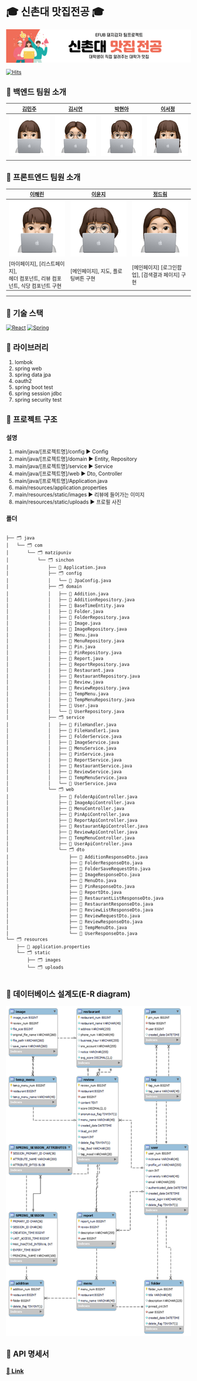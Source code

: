 # 🎓 신촌대 맛집전공 🎓
<img src = "https://github.com/Pork-Potatoes/Pork-Potatoes-Front/raw/main/food-major/src/assets/banner.png"/>

[![Hits](https://hits.seeyoufarm.com/api/count/incr/badge.svg?url=https%3A%2F%2Fgithub.com%2FPork-Potatoes%2FPork-Potatoes-Back&count_bg=%23E0755F&title_bg=%239E5D50&icon=&icon_color=%23E0755F&title=hits&edge_flat=false)](https://hits.seeyoufarm.com)

## 🍏 백엔드 팀원 소개
| [김민주](https://github.com/MINJU-KIMmm)                                                                                             | [김시연](https://github.com/siyeonkm)                                                                                              | [박현아](https://github.com/hak2711)                                                                                               | [이서정](https://github.com/seojunglee)                                                                                               |
|----------------------------------------------------------------------------------------------------|-----------------------------------------------------------------------------------------------------|------------------------------------------------------------------------------------------------------|------------------------------------------------------------------------------------------------------|
| <img src = "https://github.com/MINJU-KIMmm/GitHubTest/blob/main/image/porkProfile/KimMinju.jpeg"/> | <img src = "https://github.com/MINJU-KIMmm/GitHubTest/blob/main/image/porkProfile/KimSiyeon.jpeg"/> | <img src = "https://github.com/MINJU-KIMmm/GitHubTest/blob/main/image/porkProfile/ParkHyunah.jpeg"/> | <img src = "https://github.com/MINJU-KIMmm/GitHubTest/blob/main/image/porkProfile/LeeSeojung.jpeg"/> |
|                                                                                                    |                                                                                                     |                                                                                                      |                                                                                                      |

## 🍎 프론트엔드 팀원 소개
| [이해린](https://github.com/dazzlynnnn)                                                            | [이윤지](https://github.com/L-Yunji)                                                                | [정드림](https://github.com/dream0214)                                                               |
|----------------------------------------------------------------------------------------------------|-----------------------------------------------------------------------------------------------------|------------------------------------------------------------------------------------------------------|
| <img src = "https://github.com/MINJU-KIMmm/GitHubTest/blob/main/image/porkProfile/LeeHaerin.jpeg"/> | <img src = "https://github.com/MINJU-KIMmm/GitHubTest/blob/main/image/porkProfile/LeeYunji.jpeg"/> | <img src = "https://github.com/MINJU-KIMmm/GitHubTest/blob/main/image/porkProfile/JungDream.jpeg"/> |
| [마이페이지], [리스트페이지], <br/>헤더 컴포넌트, 리뷰 컴포넌트, 식당 컴포넌트 구현                | [메인페이지], 지도, 플로팅버튼 구현                                                                 | [메인페이지] [로그인팝업], [검색결과 페이지] 구현                                                    |

-------------------
## 🍊 기술 스택
[![React](https://img.shields.io/badge/React-61DAFB?style=round-square&logo=React&logoColor=black)](https://ko.reactjs.org/)
[![Spring](https://img.shields.io/badge/Spring-6DB33F?style=round-square&logo=Spring&logoColor=white)](https://spring.io/)

## 🍊 라이브러리
1. lombok
2. spring web
3. spring data jpa
4. oauth2
5. spring boot test
6. spring session jdbc
7. spring security test

## 🍊 프로젝트 구조

### 설명
1. main/java/[프로젝트명]/config ▶️ Config
2. main/java/[프로젝트명]/domain ▶️ Entity, Repository
3. main/java/[프로젝트명]/service ▶️ Service
4. main/java/[프로젝트명]/web ▶️ Dto, Controller
5. main/java/[프로젝트명]/Application.java
6. main/resources/application.properties
7. main/resources/static/images ▶️ 리뷰에 들어가는 이미지
8. main/resources/static/uploads ▶️ 프로필 사진

### 폴더 
<pre>
<code>
├── 🗂 java
│   └── 🗂 com
│       └── 🗂 matzipuniv
│           └── 🗂 sinchon
│               ├── 📑 Application.java
│               ├── 🗂 config
│               │   └── 📑 JpaConfig.java
│               ├── 🗂 domain
│               │   ├── 📑 Addition.java
│               │   ├── 📑 AdditionRepository.java
│               │   ├── 📑 BaseTimeEntity.java
│               │   ├── 📑 Folder.java
│               │   ├── 📑 FolderRepository.java
│               │   ├── 📑 Image.java
│               │   ├── 📑 ImageRepository.java
│               │   ├── 📑 Menu.java
│               │   ├── 📑 MenuRepository.java
│               │   ├── 📑 Pin.java
│               │   ├── 📑 PinRepository.java
│               │   ├── 📑 Report.java
│               │   ├── 📑 ReportRepository.java
│               │   ├── 📑 Restaurant.java
│               │   ├── 📑 RestaurantRepository.java
│               │   ├── 📑 Review.java
│               │   ├── 📑 ReviewRepository.java
│               │   ├── 📑 TempMenu.java
│               │   ├── 📑 TempMenuRepository.java
│               │   ├── 📑 User.java
│               │   └── 📑 UserRepository.java
│               ├── 🗂 service
│               │   ├── 📑 FileHandler.java
│               │   ├── 📑 FileHandler1.java
│               │   ├── 📑 FolderService.java
│               │   ├── 📑 ImageService.java
│               │   ├── 📑 MenuService.java
│               │   ├── 📑 PinService.java
│               │   ├── 📑 ReportService.java
│               │   ├── 📑 RestaurantService.java
│               │   ├── 📑 ReviewService.java
│               │   ├── 📑 TempMenuService.java
│               │   └── 📑 UserService.java
│               └── 🗂 web
│                   ├── 📑 FolderApiController.java
│                   ├── 📑 ImageApiController.java
│                   ├── 📑 MenuController.java
│                   ├── 📑 PinApiController.java
│                   ├── 📑 ReportApiController.java
│                   ├── 📑 RestaurantApiController.java
│                   ├── 📑 ReviewApiController.java
│                   ├── 📑 TempMenuController.java
│                   ├── 📑 UserApiController.java
│                   └── 🗂 dto
│                       ├── 📑 AdditionResponseDto.java
│                       ├── 📑 FolderResponseDto.java
│                       ├── 📑 FolderSaveRequestDto.java
│                       ├── 📑 ImageResponseDto.java
│                       ├── 📑 MenuDto.java
│                       ├── 📑 PinResponseDto.java
│                       ├── 📑 ReportDto.java
│                       ├── 📑 RestaurantListResponseDto.java
│                       ├── 📑 RestaurantResponseDto.java
│                       ├── 📑 ReviewListResponseDto.java
│                       ├── 📑 ReviewRequestDto.java
│                       ├── 📑 ReviewResponseDto.java
│                       ├── 📑 TempMenuDto.java
│                       └── 📑 UserResponseDto.java
└── 🗂 resources
    ├── 📑 application.properties
    └── 🗂 static
        ├── 🗂 images
        └── 🗂 uploads
</code>
</pre>


## 🍊 데이터베이스 설계도(E-R diagram)
<img src = "https://github.com/MINJU-KIMmm/GitHubTest/blob/main/image/porkProfile/matzip-univ-db.png"/>

## 🍊 API 명세서
### [🔗 Link](https://www.notion.so/API-bd2954deae834891889daaf5085d8853)


